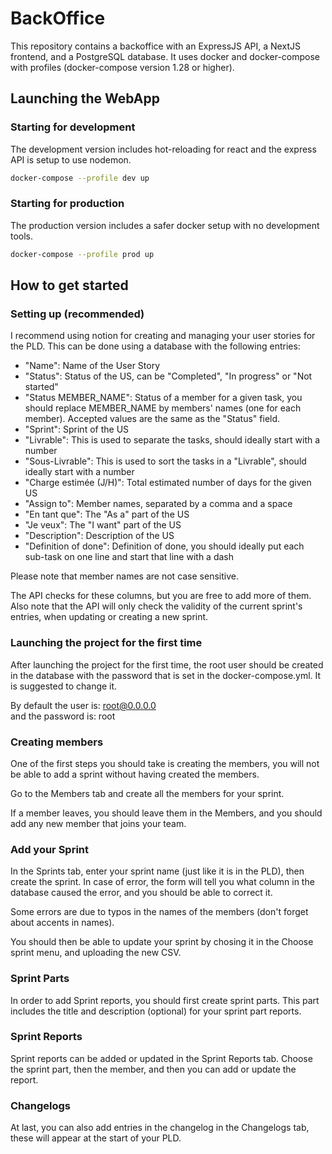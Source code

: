 # BackOffice

This repository contains a backoffice with an ExpressJS API, a NextJS frontend, and a PostgreSQL database. It uses docker and docker-compose with profiles (docker-compose version 1.28 or higher).

## Launching the WebApp

### Starting for development

The development version includes hot-reloading for react and the express API is setup to use nodemon.

```bash
docker-compose --profile dev up
```

### Starting for production

The production version includes a safer docker setup with no development tools.

```bash
docker-compose --profile prod up
```

## How to get started

### Setting up (recommended)

I recommend using notion for creating and managing your user stories for the PLD. This can be done using a database with the following entries:
- "Name": Name of the User Story
- "Status": Status of the US, can be "Completed", "In progress" or "Not started"
- "Status MEMBER\_NAME": Status of a member for a given task, you should replace MEMBER\_NAME by members' names (one for each member). Accepted values are the same as the "Status" field.
- "Sprint": Sprint of the US
- "Livrable": This is used to separate the tasks, should ideally start with a number
- "Sous-Livrable": This is used to sort the tasks in a "Livrable", should ideally start with a number
- "Charge estimée (J/H)": Total estimated number of days for the given US
- "Assign to": Member names, separated by a comma and a space
- "En tant que": The "As a" part of the US
- "Je veux": The "I want" part of the US
- "Description": Description of the US
- "Definition of done": Definition of done, you should ideally put each sub-task on one line and start that line with a dash

Please note that member names are not case sensitive.

The API checks for these columns, but you are free to add more of them. Also note that the API will only check the validity of the current sprint's entries, when updating or creating a new sprint.

### Launching the project for the first time

After launching the project for the first time, the root user should be created in the database with the password that is set in the docker-compose.yml. It is suggested to change it.

By default the user is: root@0.0.0.0\
and the password is: root


### Creating members

One of the first steps you should take is creating the members, you will not be able to add a sprint without having created the members.

Go to the Members tab and create all the members for your sprint.

If a member leaves, you should leave them in the Members, and you should add any new member that joins your team.

### Add your Sprint

In the Sprints tab, enter your sprint name (just like it is in the PLD), then create the sprint. In case of error, the form will tell you what column in the database caused the error, and you should be able to correct it.

Some errors are due to typos in the names of the members (don't forget about accents in names).

You should then be able to update your sprint by chosing it in the Choose sprint menu, and uploading the new CSV.

### Sprint Parts

In order to add Sprint reports, you should first create sprint parts. This part includes the title and description (optional) for your sprint part reports.

### Sprint Reports

Sprint reports can be added or updated in the Sprint Reports tab. Choose the sprint part, then the member, and then you can add or update the report.

### Changelogs

At last, you can also add entries in the changelog in the Changelogs tab, these will appear at the start of your PLD.